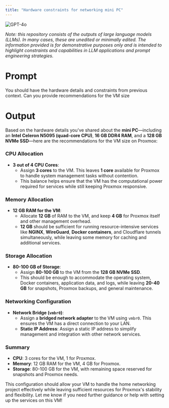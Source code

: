 ```yaml
---
title: "Hardware constraints for networking mini PC"
---
```

![GPT-4o](https://img.shields.io/badge/GPT--4o-3333FF?style=for-the-badge&logo=openai&logoColor=white)



*Note: this repository consists of the outputs of large language models (LLMs). In many cases, these are unedited or minimally edited. The information provided is for demonstrative purposes only and is intended to highlight constraints and capabilities in LLM applications and prompt engineering strategies.*


# Prompt

You should have the hardware details and constraints from previous context. Can you provide recommendations for the VM size

# Output

Based on the hardware details you've shared about the **mini PC**—including an **Intel Celeron N5095 (quad-core CPU)**, **16 GB DDR4 RAM**, and a **128 GB NVMe SSD**—here are the recommendations for the VM size on Proxmox:

### **CPU Allocation**
- **3 out of 4 CPU Cores**: 
  - Assign **3 cores** to the VM. This leaves **1 core** available for Proxmox to handle system management tasks without contention.
  - This balance helps ensure that the VM has the computational power required for services while still keeping Proxmox responsive.

### **Memory Allocation**
- **12 GB RAM for the VM**:
  - Allocate **12 GB** of RAM to the VM, and keep **4 GB** for Proxmox itself and other management overhead.
  - **12 GB** should be sufficient for running resource-intensive services like **NGINX**, **WireGuard**, **Docker containers**, and Cloudflare tunnels simultaneously, while leaving some memory for caching and additional services.

### **Storage Allocation**
- **80-100 GB of Storage**:
  - Assign **80-100 GB** to the VM from the **128 GB NVMe SSD**.
  - This should be enough to accommodate the operating system, Docker containers, application data, and logs, while leaving **20-40 GB** for snapshots, Proxmox backups, and general maintenance.

### **Networking Configuration**
- **Network Bridge (`vmbr0`)**:
  - Assign a **bridged network adapter** to the VM using `vmbr0`. This ensures the VM has a direct connection to your LAN.
  - **Static IP Address**: Assign a static IP address to simplify management and integration with other network services.

### **Summary**
- **CPU**: 3 cores for the VM, 1 for Proxmox.
- **Memory**: 12 GB RAM for the VM, 4 GB for Proxmox.
- **Storage**: 80-100 GB for the VM, with remaining space reserved for snapshots and Proxmox needs.

This configuration should allow your VM to handle the home networking project effectively while leaving sufficient resources for Proxmox's stability and flexibility. Let me know if you need further guidance or help with setting up the services on this VM!